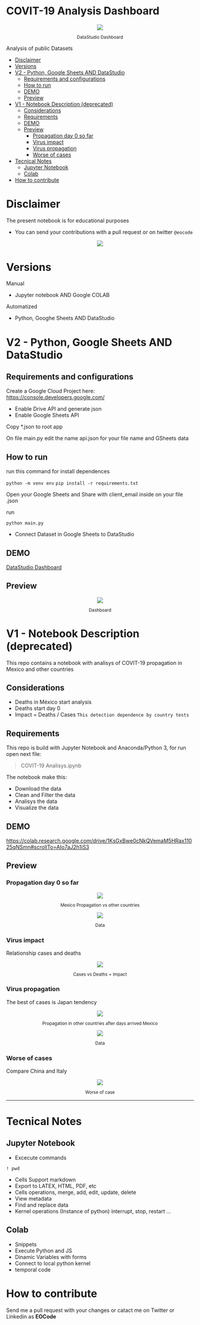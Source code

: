 
# COVIT-19 Analysis Dashboard <!-- omit in toc -->

<div align="center">
  <img src="images/Dashboard.png">
  <small><p>DataStudio Dashboard</p></small>
</div>

Analysis of public Datasets
- [Disclaimer](#disclaimer)
- [Versions](#versions)
- [V2 - Python, Google Sheets AND DataStudio](#v2---python-google-sheets-and-datastudio)
  - [Requirements and configurations](#requirements-and-configurations)
  - [How to run](#how-to-run)
  - [DEMO](#demo)
  - [Preview](#preview)
- [V1 - Notebook Description (deprecated)](#v1---notebook-description-deprecated)
  - [Considerations](#considerations)
  - [Requirements](#requirements)
  - [DEMO](#demo-1)
  - [Preview](#preview-1)
    - [Propagation day 0 so far](#propagation-day-0-so-far)
    - [Virus impact](#virus-impact)
    - [Virus propagation](#virus-propagation)
    - [Worse of cases](#worse-of-cases)
- [Tecnical Notes](#tecnical-notes)
  - [Jupyter Notebook](#jupyter-notebook)
  - [Colab](#colab)
- [How to contribute](#how-to-contribute)

# Disclaimer
The present notebook is for educational purposes

* You can send your contributions with a pull request or on twitter ``@eocode``

<div align="center">
  <img src="images/Screenshot_3.png">
</div>

# Versions

Manual
* Jupyter notebook AND Google COLAB

Automatized
* Python, Googhe Sheets AND DataStudio

# V2 - Python, Google Sheets AND DataStudio

## Requirements and configurations

Create a Google Cloud Project here: 
https://console.developers.google.com/

* Enable Drive API and generate json
* Enable Google Sheets API

Copy *.json to root app

On file main.py edit the name api.json for your file name and GSheets data

## How to run

run this command for install dependences

`python -m venv env`
`pip install -r requirements.txt`

Open your Google Sheets and Share with client_email inside on your file .json

run
```shell
python main.py
```

* Connect Dataset in Google Sheets to DataStudio

## DEMO

[DataStudio Dashboard](https://datastudio.google.com/reporting/9770b745-9af2-4967-aac7-66d01f043379/page/HW3KB)

## Preview
<div align="center">
  <img src="images/Dashboard.png">
  <small><p>Dashboard</p></small>
</div>

# V1 - Notebook Description (deprecated)
This repo contains a notebook with analisys of COVIT-19 propagation in Mexico and other countries

## Considerations
* Deaths in México start analysis
* Deaths start day 0
* Impact = Deaths / Cases `This detection dependence by country tests`

## Requirements
This repo is build with Jupyter Notebook and Anaconda/Python 3, for run open next file:

> COVIT-19 Analisys.ipynb

The notebook make this:
* Download the data
* Clean and Filter the data
* Analisys the data
* Visualize the data

## DEMO
https://colab.research.google.com/drive/1KsGxBwe0cNkQVemaM5HRax11025qNSmn#scrollTo=AIo7aJ2h1iS3

## Preview

### Propagation day 0 so far

<div align="center">
  <img src="images/Screenshot_1.png">
  <small><p>Mexico Propagation vs other countries</p></small>
</div>

<div align="center">
  <img src="images/Screenshot_2.png">
  <small><p>Data</p></small>
</div>

### Virus impact

Relationship cases and deaths

<div align="center">
  <img src="images/Screenshot_6.png">
  <small><p>Cases vs Deaths = Impact</p></small>
</div>

### Virus propagation

The best of cases is Japan tendency

<div align="center">
  <img src="images/Screenshot_4.png">
  <small><p>Propagation in other countries after days arrived Mexico</p></small>
</div>

<div align="center">
  <img src="images/Screenshot_2.png">
  <small><p>Data</p></small>
</div>

### Worse of cases

Compare China and Italy

<div align="center">
  <img src="images/Screenshot_5.png">
  <small><p>Worse of case</p></small>
</div>

---------------
# Tecnical Notes
## Jupyter Notebook

* Excecute commands
```jupyter
! pwd
```
* Cells Support markdown
* Export to LATEX, HTML, PDF, etc
* Cells operations, merge, add, edit, update, delete
* View metadata
* Find and replace data
* Kernel operations (Instance of python) interrupt, stop, restart ...

## Colab
* Snippets
* Execute Python and JS
* Dinamic Variables with forms
* Connect to local python kernel
* temporal code

# How to contribute

Send me a pull request with your changes or catact me on Twitter or Linkedin as **EOCode**